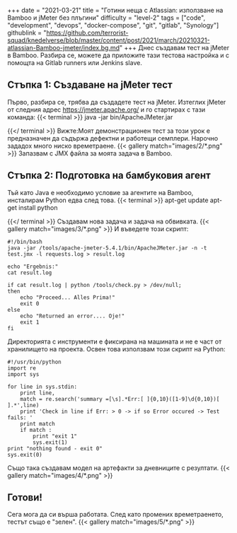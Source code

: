 +++
date = "2021-03-21"
title = "Готини неща с Atlassian: използване на Bamboo и jMeter без плъгини"
difficulty = "level-2"
tags = ["code", "development", "devops", "docker-compose", "git", "gitlab", "Synology"]
githublink = "https://github.com/terrorist-squad/knedelverse/blob/master/content/post/2021/march/20210321-atlassian-Bamboo-jmeter/index.bg.md"
+++
Днес създавам тест на jMeter в Bamboo. Разбира се, можете да приложите тази тестова настройка и с помощта на Gitlab runners или Jenkins slave.
## Стъпка 1: Създаване на jMeter тест
Първо, разбира се, трябва да създадете тест на jMeter. Изтеглих jMeter от следния адрес https://jmeter.apache.org/ и го стартирах с тази команда:
{{< terminal >}}
java -jar bin/ApacheJMeter.jar

{{</ terminal >}}
Вижте:Моят демонстрационен тест за този урок е предназначен да съдържа дефектни и работещи семплери. Нарочно зададох много ниско времетраене.
{{< gallery match="images/2/*.png" >}}
Запазвам с JMX файла за моята задача в Bamboo.
## Стъпка 2: Подготовка на бамбуковия агент
Тъй като Java е необходимо условие за агентите на Bamboo, инсталирам Python едва след това.
{{< terminal >}}
apt-get update
apt-get install python

{{</ terminal >}}
Създавам нова задача и задача на обвивката.
{{< gallery match="images/3/*.png" >}}
И въведете този скрипт:
```
#!/bin/bash
java -jar /tools/apache-jmeter-5.4.1/bin/ApacheJMeter.jar -n -t test.jmx -l requests.log > result.log

echo "Ergebnis:"
cat result.log

if cat result.log | python /tools/check.py > /dev/null; 
then
    echo "Proceed... Alles Prima!"
    exit 0
else
    echo "Returned an error.... Oje!"
    exit 1
fi

```
Директорията с инструменти е фиксирана на машината и не е част от хранилището на проекта. Освен това използвам този скрипт на Python:
```
#!/usr/bin/python
import re
import sys
 
for line in sys.stdin:
    print line,
    match = re.search('summary =[\s].*Err:[ ]{0,10}([1-9]\d{0,10})[ ].*',line)
    print 'Check in line if Err: > 0 -> if so Error occured -> Test fails: '
    print match
    if match :
        print "exit 1"
        sys.exit(1)
print "nothing found - exit 0"
sys.exit(0)

```
Също така създавам модел на артефакти за дневниците с резултати.
{{< gallery match="images/4/*.png" >}}

## Готови!
Сега мога да си върша работата. След като промених времетраенето, тестът също е "зелен".
{{< gallery match="images/5/*.png" >}}